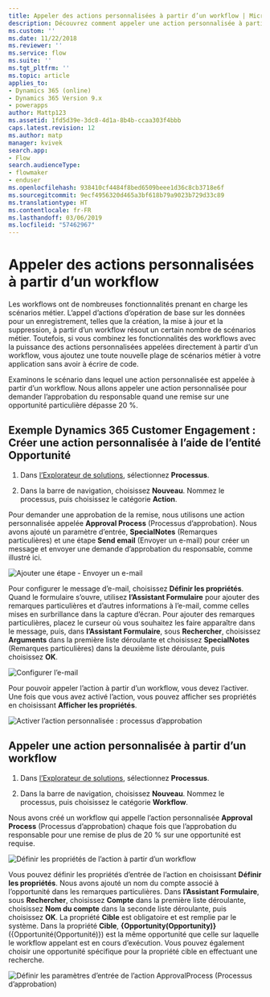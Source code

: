 ```yaml
---
title: Appeler des actions personnalisées à partir d’un workflow | Microsoft Docs
description: Découvrez comment appeler une action personnalisée à partir d’un workflow
ms.custom: ''
ms.date: 11/22/2018
ms.reviewer: ''
ms.service: flow
ms.suite: ''
ms.tgt_pltfrm: ''
ms.topic: article
applies_to:
- Dynamics 365 (online)
- Dynamics 365 Version 9.x
- powerapps
author: Mattp123
ms.assetid: 1fd5d39e-3dc8-4d1a-8b4b-ccaa303f4bbb
caps.latest.revision: 12
ms.author: matp
manager: kvivek
search.app:
- Flow
search.audienceType:
- flowmaker
- enduser
ms.openlocfilehash: 938410cf4484f8bed6509beee1d36c8cb3718e6f
ms.sourcegitcommit: 9ecf4956320d465a3bf618b79a9023b729d33c89
ms.translationtype: HT
ms.contentlocale: fr-FR
ms.lasthandoff: 03/06/2019
ms.locfileid: "57462967"
---
```

# <a name="invoke-custom-actions-from-a-workflow"></a>Appeler des actions personnalisées à partir d’un workflow

Les workflows ont de nombreuses fonctionnalités prenant en charge les scénarios métier. L’appel d’actions d’opération de base sur les données pour un enregistrement, telles que la création, la mise à jour et la suppression, à partir d’un workflow résout un certain nombre de scénarios métier. Toutefois, si vous combinez les fonctionnalités des workflows avec la puissance des actions personnalisées appelées directement à partir d’un workflow, vous ajoutez une toute nouvelle plage de scénarios métier à votre application sans avoir à écrire de code.  
  
 Examinons le scénario dans lequel une action personnalisée est appelée à partir d’un workflow. Nous allons appeler une action personnalisée pour demander l’approbation du responsable quand une remise sur une opportunité particulière dépasse 20 %.  
  
<a name="action"></a>   
## <a name="dynamics-365-customer-engagement-example-create-a-custom-action-using-the-opportunity-entity"></a>Exemple Dynamics 365 Customer Engagement : Créer une action personnalisée à l’aide de l’entité Opportunité
  
1. Dans [l’Explorateur de solutions](/powerapps/maker/model-driven-apps/advanced-navigation#solution-explorer), sélectionnez **Processus**.  
  
2.  Dans la barre de navigation, choisissez **Nouveau**. Nommez le processus, puis choisissez le catégorie **Action**.  
  
 Pour demander une approbation de la remise, nous utilisons une action personnalisée appelée **Approval Process** (Processus d’approbation). Nous avons ajouté un paramètre d’entrée, **SpecialNotes** (Remarques particulières) et une étape **Send email** (Envoyer un e-mail) pour créer un message et envoyer une demande d’approbation du responsable, comme illustré ici.  
  
 ![Ajouter une étape &#45; Envoyer un e-mail](media/enable-custom-action-approval-proces-sadd-email.png "Ajouter une étape - Envoyer un e-mail")  
  
 Pour configurer le message d’e-mail, choisissez **Définir les propriétés**. Quand le formulaire s’ouvre, utilisez **l’Assistant Formulaire** pour ajouter des remarques particulières et d’autres informations à l’e-mail, comme celles mises en surbrillance dans la capture d’écran. Pour ajouter des remarques particulières, placez le curseur où vous souhaitez les faire apparaître dans le message, puis, dans **l’Assistant Formulaire**, sous **Rechercher**, choisissez **Arguments** dans la première liste déroulante et choisissez **SpecialNotes** (Remarques particulières) dans la deuxième liste déroulante, puis choisissez **OK**.  
  
 ![Configurer l’e-mail](media/enable-custom-action-approval-process-setup-email.png "Configurer l’e-mail")  
  
 Pour pouvoir appeler l’action à partir d’un workflow, vous devez l’activer. Une fois que vous avez activé l’action, vous pouvez afficher ses propriétés en choisissant **Afficher les propriétés**.  
  
 ![Activer l’action personnalisée : processus d’approbation](media/enable-custom-action-approval-process-activate-action.png "Activer l’action personnalisée : processus d’approbation")  
  
<a name="workflow"></a>   
## <a name="invoke-a-custom-action-from-a-workflow"></a>Appeler une action personnalisée à partir d’un workflow  
  
1. Dans [l’Explorateur de solutions](/powerapps/maker/model-driven-apps/advanced-navigation#solution-explorer), sélectionnez **Processus**.   
  
2.  Dans la barre de navigation, choisissez **Nouveau**. Nommez le processus, puis choisissez le catégorie **Workflow**.  
  
 Nous avons créé un workflow qui appelle l’action personnalisée **Approval Process** (Processus d’approbation) chaque fois que l’approbation du responsable pour une remise de plus de 20 % sur une opportunité est requise.  
  
 ![Définir les propriétés de l’action à partir d’un workflow](media/enable-custom-action-from-workflow.png "Définir les propriétés de l’action à partir d’un workflow")  
  
 Vous pouvez définir les propriétés d’entrée de l’action en choisissant **Définir les propriétés**. Nous avons ajouté un nom du compte associé à l’opportunité dans les remarques particulières. Dans **l’Assistant Formulaire**, sous **Rechercher**, choisissez **Compte** dans la première liste déroulante, choisissez **Nom du compte** dans la seconde liste déroulante, puis choisissez **OK**. La propriété **Cible** est obligatoire et est remplie par le système. Dans la propriété **Cible**, **{Opportunity(Opportunity)}** ({Opportunité(Opportunité)}) est la même opportunité que celle sur laquelle le workflow appelant est en cours d’exécution. Vous pouvez également choisir une opportunité spécifique pour la propriété cible en effectuant une recherche.  
  
 ![Définir les paramètres d’entrée de l’action ApprovalProcess (Processus d’approbation)](media/enable-customaction-workflow-set-properties.png "Définir les paramètres d’entrée de l’action ApprovalProcess (Processus d’approbation)")  
  



